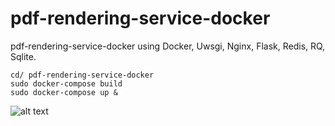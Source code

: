 # pdf-rendering-service-docker
pdf-rendering-service-docker using Docker, Uwsgi, Nginx, Flask, Redis, RQ, Sqlite. 

```
cd/ pdf-rendering-service-docker
sudo docker-compose build
sudo docker-compose up &
```


![alt text](https://github.com/stephansemerad/pdf-rendering-service-docker/blob/main/image.png?raw=true)

